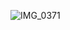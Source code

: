 ![IMG_0371](https://github.com/farmJun/workout-farmJun/assets/101688752/b8587a72-68cb-4d14-97cb-16bf48ebab33)

